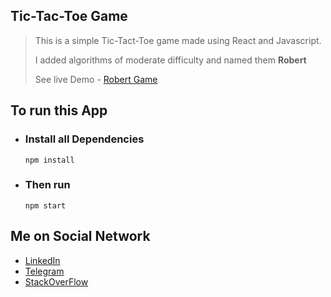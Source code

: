 ## Tic-Tac-Toe Game
> This is a simple Tic-Tact-Toe game made using React and Javascript.
> 
> I added algorithms of moderate difficulty  and named them **Robert**
> 
> See live Demo - [Robert Game](https://robert-game.netlify.app/)

## To run this App
- ### Install all Dependencies
	`npm install`
- ### Then run
	`npm start`

## Me on Social Network

- [LinkedIn](https://www.linkedin.com/in/boymurodov-samandar/)
- [Telegram](http://t.me/boymurodovsamandar)
- [StackOverFlow](https://stackoverflow.com/users/14190579/samandar)
